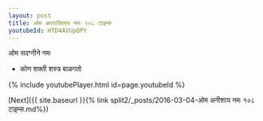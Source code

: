 ```yaml
---
layout: post
title: ओम अपराजिताय नमः १०८ टाइम्स
youtubeId: HTD4AVUpQPY
---
```

 
 
 ओम सदग्नीने नमः  
 
 -  कोण शक्ती शस्त्र बाळगतो 
 
  
 
  
 
 
 
 
 
 


{% include youtubePlayer.html id=page.youtubeId %}
 
[Next]({{ site.baseurl }}{% link  split2/_posts/2016-03-04-ओम अनीशाय नमः १०८ टाइम्स.md%})
 
